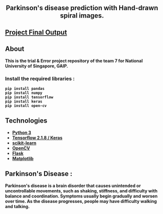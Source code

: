 
<h2 align="center" ><b>
  Parkinson's disease prediction with Hand-drawn spiral images.<b\>
</h2>

## [Project Final Output](https://github.com/mahimai-raja/NUS_007)


## About

This is the trial & Error project repository of the team 7 for National University of Singapore, GAIP.

### Install the required libraries :
    pip install pandas
    pip install numpy
    pip install tensorflow
    pip install keras
    pip install open-cv

## Technologies

* [Python 3](https://www.python.org)
* [Tensorflow 2.1.8 / Keras](https://www.tensorflow.org)
* [scikit-learn](https://scikit-learn.org/stable/)
* [OpenCV](https://opencv.org)
* [Flask](https://flask.palletsprojects.com/en/2.1.x/)
* [Matplotlib](https://matplotlib.org)

## Parkinson's Disease : 
<p> Parkinson's disease is a brain disorder that causes unintended or uncontrollable movements, such as shaking, stiffness, and difficulty with balance and coordination. Symptoms usually begin gradually and worsen over time. As the disease progresses, people may have difficulty walking and talking.</p>

